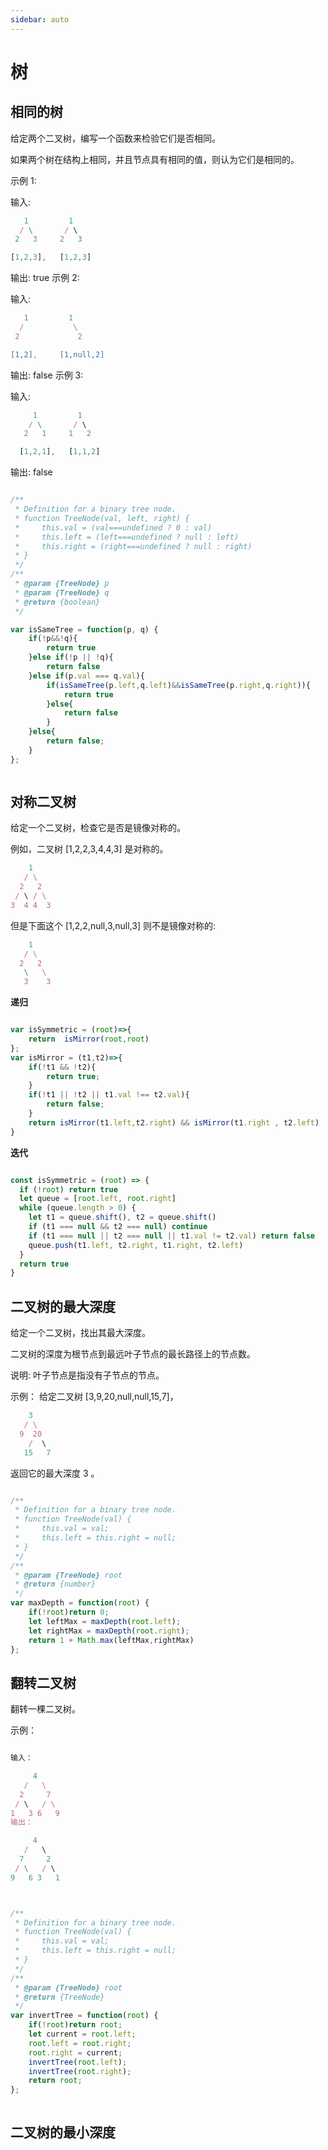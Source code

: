 ```yaml
---
sidebar: auto
---
```


# 树

## 相同的树

给定两个二叉树，编写一个函数来检验它们是否相同。

如果两个树在结构上相同，并且节点具有相同的值，则认为它们是相同的。

示例 1:

输入:

```js
   1         1
  / \       / \
 2   3     2   3

[1,2,3],   [1,2,3]

```
输出: true
示例 2:

输入:      

```js
   1         1
  /           \
 2             2

[1,2],     [1,null,2]

```
输出: false
示例 3:

输入:      

```js
	 1         1
	/ \       / \
   2   1     1   2

  [1,2,1],   [1,1,2]

```
输出: false

```js

/**
 * Definition for a binary tree node.
 * function TreeNode(val, left, right) {
 *     this.val = (val===undefined ? 0 : val)
 *     this.left = (left===undefined ? null : left)
 *     this.right = (right===undefined ? null : right)
 * }
 */
/**
 * @param {TreeNode} p
 * @param {TreeNode} q
 * @return {boolean}
 */

var isSameTree = function(p, q) {
	if(!p&&!q){
		return true
	}else if(!p || !q){
		return false
	}else if(p.val === q.val){
		if(isSameTree(p.left,q.left)&&isSameTree(p.right,q.right)){
			return true
		}else{
			return false
		}
	}else{
		return false;
	}
};



```

## 对称二叉树

给定一个二叉树，检查它是否是镜像对称的。

 

例如，二叉树 [1,2,2,3,4,4,3] 是对称的。

```js
    1
   / \
  2   2
 / \ / \
3  4 4  3

```
 

但是下面这个 [1,2,2,null,3,null,3] 则不是镜像对称的:

```js
    1
   / \
  2   2
   \   \
   3    3

```

**递归**
```js

var isSymmetric = (root)=>{
	return  isMirror(root,root)
};
var isMirror = (t1,t2)=>{
    if(!t1 && !t2){
		return true;
	}
	if(!t1 || !t2 || t1.val !== t2.val){
		return false;
	}
	return isMirror(t1.left,t2.right) && isMirror(t1.right , t2.left)
}

```

**迭代**

```js

const isSymmetric = (root) => {
  if (!root) return true
  let queue = [root.left, root.right]
  while (queue.length > 0) {
    let t1 = queue.shift(), t2 = queue.shift()
    if (t1 === null && t2 === null) continue
    if (t1 === null || t2 === null || t1.val != t2.val) return false
    queue.push(t1.left, t2.right, t1.right, t2.left)
  }
  return true
}

```


## 二叉树的最大深度

给定一个二叉树，找出其最大深度。

二叉树的深度为根节点到最远叶子节点的最长路径上的节点数。

说明: 叶子节点是指没有子节点的节点。

示例：
给定二叉树 [3,9,20,null,null,15,7]，

```js
    3
   / \
  9  20
    /  \
   15   7

```
返回它的最大深度 3 。

```js

/**
 * Definition for a binary tree node.
 * function TreeNode(val) {
 *     this.val = val;
 *     this.left = this.right = null;
 * }
 */
/**
 * @param {TreeNode} root
 * @return {number}
 */
var maxDepth = function(root) {
	if(!root)return 0;
	let leftMax = maxDepth(root.left);
	let rightMax = maxDepth(root.right);
	return 1 + Math.max(leftMax,rightMax)
};

```

## 翻转二叉树

翻转一棵二叉树。

示例：

```js

输入：

     4
   /   \
  2     7
 / \   / \
1   3 6   9
输出：

     4
   /   \
  7     2
 / \   / \
9   6 3   1

```

```js


/**
 * Definition for a binary tree node.
 * function TreeNode(val) {
 *     this.val = val;
 *     this.left = this.right = null;
 * }
 */
/**
 * @param {TreeNode} root
 * @return {TreeNode}
 */
var invertTree = function(root) {
    if(!root)return root;
    let current = root.left;
    root.left = root.right;
    root.right = current;
    invertTree(root.left);
    invertTree(root.right);
    return root;
};



```





## 二叉树的最小深度




